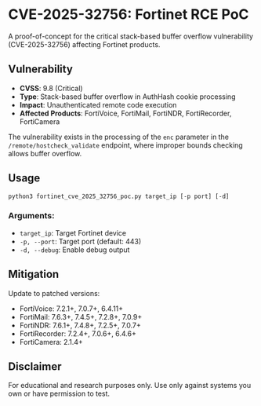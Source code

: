 # CVE-2025-32756: Fortinet RCE PoC

A proof-of-concept for the critical stack-based buffer overflow vulnerability (CVE-2025-32756) affecting Fortinet products.

## Vulnerability

- **CVSS**: 9.8 (Critical)
- **Type**: Stack-based buffer overflow in AuthHash cookie processing
- **Impact**: Unauthenticated remote code execution
- **Affected Products**: FortiVoice, FortiMail, FortiNDR, FortiRecorder, FortiCamera

The vulnerability exists in the processing of the `enc` parameter in the `/remote/hostcheck_validate` endpoint, where improper bounds checking allows buffer overflow.

## Usage

```
python3 fortinet_cve_2025_32756_poc.py target_ip [-p port] [-d]
```

### Arguments:
- `target_ip`: Target Fortinet device
- `-p, --port`: Target port (default: 443)
- `-d, --debug`: Enable debug output

## Mitigation

Update to patched versions:
- FortiVoice: 7.2.1+, 7.0.7+, 6.4.11+
- FortiMail: 7.6.3+, 7.4.5+, 7.2.8+, 7.0.9+
- FortiNDR: 7.6.1+, 7.4.8+, 7.2.5+, 7.0.7+
- FortiRecorder: 7.2.4+, 7.0.6+, 6.4.6+
- FortiCamera: 2.1.4+

## Disclaimer

For educational and research purposes only. Use only against systems you own or have permission to test.
